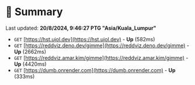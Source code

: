 # 📖 Summary
Last updated: **20/8/2024, 9:46:27 PTG "Asia/Kuala_Lumpur"**

- `GET` [https://hst.ujol.dev](https://hst.ujol.dev) - **Up** (582ms)
- `GET` [https://reddviz.deno.dev/gimme](https://reddviz.deno.dev/gimme) - **Up** (2662ms)
- `GET` [https://reddviz.amar.kim/gimme](https://reddviz.amar.kim/gimme) - **Up** (4420ms)
- `GET` [https://dumb.onrender.com](https://dumb.onrender.com) - **Up** (333ms)
